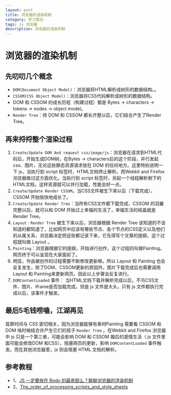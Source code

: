 ```yaml
---
layout: post
title: 浏览器的渲染机制
category: 学习笔记
tags: js 浏览器
description: 浏览器的渲染机制
---
```

# 浏览器的渲染机制
## 先叨叨几个概念
* `DOM(Document Object Model)`：浏览器将HTML解析成树形的数据结构。。
* `CSSOM(CSS Object Model)`：浏览器将CSS代码解析成树形的数据结构。
* DOM 和 CSSOM 的成长历程（构建过程）都是 Bytes → characters → tokens → nodes → object model。
* `Render Tree`：待 DOM 和 CSSOM 都长齐整以后，它们结合产生了Render Tree。

## 再来捋捋整个渲染过程
1. `Create/Update DOM And request css/image/js`：浏览器在请求到HTML代码后，开始生成DOM树，在Bytes → characters后的这个阶段，并行发起css、图片，无论这些静态资源请求放在 DOM 的任何地方。这里特别说明一下 js，当执行到 script 标签时，HTML文档停止解析。而Webkit and Firefox 浏览器做过这方面优化，当执行到 script 标签时，另起一个线程解析剩下的HTML文档，这样资源就可以并行加载，性能会好一点。
2. `Create/Update Render CSSOM`。当CSS文件被生下来以后（下载完成），CSSOM 开始愉快地成长了。
3. `Create/Update Render Tree`：当所有CSS文件都下载完成，CSSOM 的羽翼完整以后，就可以和 DOM 开始过上幸福的生活了，幸福生活的结晶就是Render Tree。
4. `Layout：Render Tree` 被生下来以后，浏览器根据 Render Tree 该知道的不该知道的都知道了，比如网页中应该有哪些节点、各个节点的CSS定义以及他们的从属关系，浏览器决定把这些都记录下来，它先得写个文章的提纲，这个过程就叫做 Layout 。
5. `Painting`：浏览器根据它的提纲，开始进行创作，这个过程的叫做Painting。网页终于可以呈现在大家面前了。
6. 明显，作品被创作的过程需要不断修改更新嘛，所以 Layout 和 Painting 也会反复发生，除了DOM、CSSOM更新的原因外，图片下载完成后也需要调用Layout 和 Painting来更新网页。因此以上步骤会反复进行。
7. `DOMContentLoaded` 事件： 当HTML文档下载并解析完成以后，不鸟CSS文件、图片、iframe是否加载完成，但是 js 文件是大头，只有 js 文件都执行完成以后，该事件才触发。

## 最后5毛钱唠嗑，江湖再见
首屏时间与 CSS 密切相关，因为浏览器能够有素材Painting 需要看 CSSOM 和 DOM 啥时候结合并产生它们的孩子 `Render Tree` 。在Webkit and Firefox 浏览器中 js 只是一个第三者，可能会影响 DOM 和 CSSOM 婚后的感情生活（ js 文件里面可能会修改DOM 和CSS），阻塞网页的更新，影响 `DOMContentLoaded` 事件触发。而在其他浏览器里，js 则会阻塞 HTML 文档的解析。

## 参考教程
* 1、[JS 一定要放在 Body 的最底部么？聊聊浏览器的渲染机制](https://segmentfault.com/a/1190000004292479)
* 2、[The_order_of_processing_scripts_and_style_sheets](http://taligarsiel.com/Projects/howbrowserswork1.htm#The_order_of_processing_scripts_and_style_sheets)
